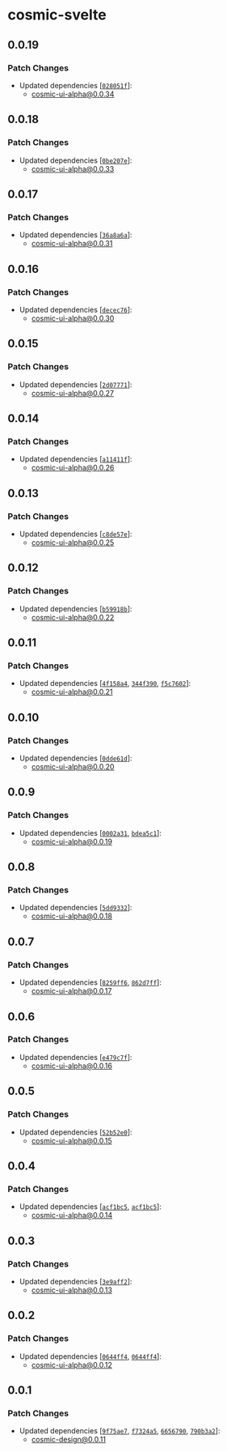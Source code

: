 # cosmic-svelte

## 0.0.19

### Patch Changes

-   Updated dependencies [[`028051f`](https://github.com/design-to-release/cosmic-design/commit/028051f612ef577ff9bd634ef5431ae40eae5ace)]:
    -   cosmic-ui-alpha@0.0.34

## 0.0.18

### Patch Changes

-   Updated dependencies [[`0be207e`](https://github.com/design-to-release/cosmic-design/commit/0be207e9e43dfa718fa7dc21b7c124c6709a3250)]:
    -   cosmic-ui-alpha@0.0.33

## 0.0.17

### Patch Changes

-   Updated dependencies [[`36a8a6a`](https://github.com/design-to-release/cosmic-design/commit/36a8a6a47f211560c50bf72225599a0945395af6)]:
    -   cosmic-ui-alpha@0.0.31

## 0.0.16

### Patch Changes

-   Updated dependencies [[`decec76`](https://github.com/design-to-release/cosmic-design/commit/decec7635a81ce74116b8596f9f4360080c98f51)]:
    -   cosmic-ui-alpha@0.0.30

## 0.0.15

### Patch Changes

-   Updated dependencies [[`2d07771`](https://github.com/design-to-release/cosmic-design/commit/2d07771ba9ce160a5624603449060aea21f4d4b2)]:
    -   cosmic-ui-alpha@0.0.27

## 0.0.14

### Patch Changes

-   Updated dependencies [[`a11411f`](https://github.com/design-to-release/cosmic-design/commit/a11411f24edcc72fea03dd846d8a88ac6087c9ad)]:
    -   cosmic-ui-alpha@0.0.26

## 0.0.13

### Patch Changes

-   Updated dependencies [[`c8de57e`](https://github.com/design-to-release/cosmic-design/commit/c8de57e169a3c2f504b5c5c4896650f5dd80aa29)]:
    -   cosmic-ui-alpha@0.0.25

## 0.0.12

### Patch Changes

-   Updated dependencies [[`b59918b`](https://github.com/design-to-release/cosmic-design/commit/b59918b4ecfd7333fff1da141490b5d3defea578)]:
    -   cosmic-ui-alpha@0.0.22

## 0.0.11

### Patch Changes

-   Updated dependencies [[`4f158a4`](https://github.com/design-to-release/cosmic-design/commit/4f158a4b396e836de8cb09ccc3615ccb64571d3b), [`344f390`](https://github.com/design-to-release/cosmic-design/commit/344f3900bc66dd1041b5129b655f5de428ac9308), [`f5c7602`](https://github.com/design-to-release/cosmic-design/commit/f5c7602b485d10661dc68d77c925b13830d0cae4)]:
    -   cosmic-ui-alpha@0.0.21

## 0.0.10

### Patch Changes

-   Updated dependencies [[`0dde61d`](https://github.com/design-to-release/cosmic-design/commit/0dde61d25cd5aa38328e4c1c8f720d0981ba5215)]:
    -   cosmic-ui-alpha@0.0.20

## 0.0.9

### Patch Changes

-   Updated dependencies [[`0002a31`](https://github.com/design-to-release/cosmic-design/commit/0002a311902e7f1f1c3a6c9644c87888c5dbe36f), [`bdea5c1`](https://github.com/design-to-release/cosmic-design/commit/bdea5c1b5294db503516f6b451b780770dd3d15f)]:
    -   cosmic-ui-alpha@0.0.19

## 0.0.8

### Patch Changes

-   Updated dependencies [[`5dd9332`](https://github.com/design-to-release/cosmic-design/commit/5dd93322e6c67b3ff361b97630522bf51d60fa08)]:
    -   cosmic-ui-alpha@0.0.18

## 0.0.7

### Patch Changes

-   Updated dependencies [[`8259ff6`](https://github.com/design-to-release/cosmic-design/commit/8259ff63cd562add2215d0fdde0f678bfab3ad3a), [`862d7ff`](https://github.com/design-to-release/cosmic-design/commit/862d7ff9ee13d4e696af255cfe011e39c9172149)]:
    -   cosmic-ui-alpha@0.0.17

## 0.0.6

### Patch Changes

-   Updated dependencies [[`e479c7f`](https://github.com/design-to-release/cosmic-design/commit/e479c7fda2a814dbad653dd9718006e56e85c65d)]:
    -   cosmic-ui-alpha@0.0.16

## 0.0.5

### Patch Changes

-   Updated dependencies [[`52b52e0`](https://github.com/design-to-release/cosmic-design/commit/52b52e056014f269f6c002f172d9a80ee4727bb2)]:
    -   cosmic-ui-alpha@0.0.15

## 0.0.4

### Patch Changes

-   Updated dependencies [[`acf1bc5`](https://github.com/design-to-release/cosmic-design/commit/acf1bc573034de7aa29d0cea3c5077a3105d4efc), [`acf1bc5`](https://github.com/design-to-release/cosmic-design/commit/acf1bc573034de7aa29d0cea3c5077a3105d4efc)]:
    -   cosmic-ui-alpha@0.0.14

## 0.0.3

### Patch Changes

-   Updated dependencies [[`3e9aff2`](https://github.com/design-to-release/cosmic-design/commit/3e9aff20e97e07c6b36e48461947187c3ae44b40)]:
    -   cosmic-ui-alpha@0.0.13

## 0.0.2

### Patch Changes

-   Updated dependencies [[`0644ff4`](https://github.com/design-to-release/cosmic-design/commit/0644ff47be777e519a891cedeb2ae7d594aa693f), [`0644ff4`](https://github.com/design-to-release/cosmic-design/commit/0644ff47be777e519a891cedeb2ae7d594aa693f)]:
    -   cosmic-ui-alpha@0.0.12

## 0.0.1

### Patch Changes

-   Updated dependencies [[`9f75ae7`](https://github.com/design-to-release/cosmic-design/commit/9f75ae78bc165f2aa251098bc3e996a1e3c1e170), [`f7324a5`](https://github.com/design-to-release/cosmic-design/commit/f7324a55c34c8d51b1a464bfbcda182dfc427d8e), [`6656790`](https://github.com/design-to-release/cosmic-design/commit/6656790b99a160bab290c88e72cf65f90e6a8dd4), [`790b3a2`](https://github.com/design-to-release/cosmic-design/commit/790b3a2aab16b8c194a816175ed92c8d546a1f9b)]:
    -   cosmic-design@0.0.11
